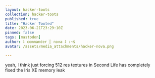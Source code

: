 ```yaml
---
layout: hacker-toots
collection: hacker-toots
published: true
title: "Hacker Tooted"
date: 2023-06-21T23:29:10Z
pinned: false
tags: [mastodon]
author: ⸸ commander ░ nova ⸸ :~$
avatar: /assets/media_attachments/hacker-nova.png

---
```


<p>yeah, I think just forcing 512 res textures in Second Life has completely fixed the Iris XE memory leak</p>


